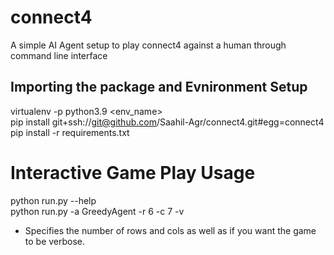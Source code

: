 # connect4
A simple AI Agent setup to play connect4 against a human through command line interface

## Importing the package and Evnironment Setup
virtualenv -p python3.9 <env_name>\
pip install git+ssh://git@github.com/Saahil-Agr/connect4.git#egg=connect4\
pip install -r requirements.txt

# Interactive Game Play Usage
python run.py --help\
python run.py -a GreedyAgent -r 6 -c 7 -v
  - Specifies the number of rows and cols as well as if you want the game to be verbose.